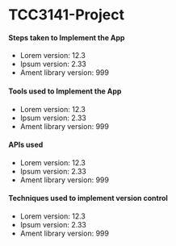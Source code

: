 # TCC3141-Project

#### Steps taken to Implement the App
* Lorem version: 12.3
* Ipsum version: 2.33
* Ament library version: 999

#### Tools used to Implement the App
* Lorem version: 12.3
* Ipsum version: 2.33
* Ament library version: 999

#### APIs used
* Lorem version: 12.3
* Ipsum version: 2.33
* Ament library version: 999

#### Techniques used to implement version control
* Lorem version: 12.3
* Ipsum version: 2.33
* Ament library version: 999
